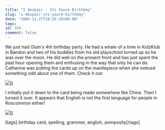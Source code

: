```yaml
---
title: "I despair - Its Youre Birthday"
slug: "i-despair-its-youre-birthday"
date: "2005-11-27T18:26:29+00:00"
tags:
id: 189
comment: false
---
```


We just had Oisín's 4th birthday party. He had a whale of a time in KidzKlub in Bandon and two of his buddies from his old playschool turned up so he was over the moon. He did well on the present front and has just spent the past hour opening them and enthusing in the way that only he can do. Catherine was putting the cards up on the mantlepiece when she noticed something odd about one of them. Check it out:

[![It](http://static.flickr.com/28/67542302_3a416567af_m.jpg)](http://www.flickr.com/photos/bandon1/67542302/ "Photo Sharing")

I initially put it down to the card being made somewhere like China. Then I turned it over. It appears that English is not the first language for people in Roscommon either!

[![It](http://static.flickr.com/26/67542304_cff7d1843b_m.jpg)](http://www.flickr.com/photos/bandon1/67542304/ "Photo Sharing")

[tags] birthday card, spelling, grammer, english, pomposity[/tags]
